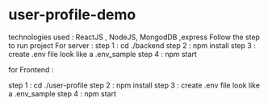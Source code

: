 # user-profile-demo
technologies used  :  ReactJS , NodeJS, MongodDB ,express
Follow the step to run project
For server : 
step 1 : cd ./backend
step 2 : npm install
step 3 : create .env file look like a .env_sample
step 4 : npm start

for Frontend : 

step 1 : cd ./user-profile
step 2 : npm install
step 3 : create .env file look like a .env_sample
step 4 : npm start


